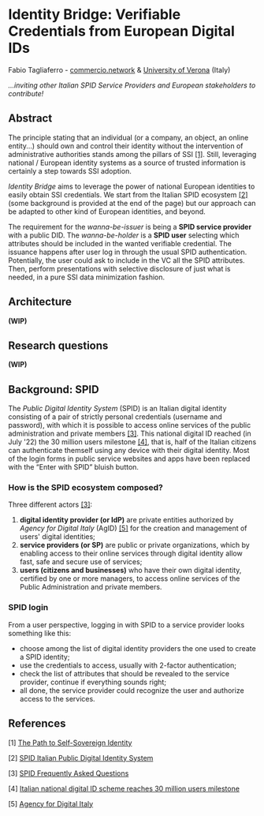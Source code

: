 # Identity Bridge: Verifiable Credentials from European Digital IDs

Fabio Tagliaferro - [commercio.network](https://commercio.network/) & [University of Verona](https://www.di.univr.it/) (Italy)

*...inviting other Italian SPID Service Providers and European stakeholders to contribute!*

## Abstract

The principle stating that an individual (or a company, an object, an online entity...) should own and control their identity without the intervention of administrative authorities stands among the pillars of SSI [[1]](http://www.lifewithalacrity.com/2016/04/the-path-to-self-soverereign-identity.html).
Still, leveraging national / European identity systems as a source of trusted information is certainly a step towards SSI adoption.

*Identity Bridge* aims to leverage the power of national European identities to easily obtain SSI credentials.
We start from the Italian SPID ecosystem [[2]](https://www.spid.gov.it/) (some background is provided at the end of the page) but our approach can be adapted to other kind of European identities, and beyond.

The requirement for the *wanna-be-issuer* is being a **SPID service provider** with a public DID.
The *wanna-be-holder* is a **SPID user** selecting which attributes should be included in the wanted verifiable credential.
The issuance happens after user log in through the usual SPID authentication.
Potentially, the user could ask to include in the VC all the SPID attributes.
Then, perform presentations with selective disclosure of just what is needed, in a pure SSI data minimization fashion.

## Architecture

**(WIP)**

## Research questions

**(WIP)**

## Background: SPID

The *Public Digital Identity System* (SPID) is an Italian digital identity consisting of a pair of strictly personal credentials (username and password), with which it is possible to access online services of the public administration and private members [[3]](https://www.spid.gov.it/en/frequently-asked-questions/). 
This national digital ID reached (in July '22) the 30 million users milestone [[4]](https://www.biometricupdate.com/202205/italian-national-digital-id-scheme-reaches-30-million-users-milestone), that is, half of the Italian citizens can authenticate themself using any device with their digital identity. Most of the login forms in public service websites and apps have been replaced with the “Enter with SPID” bluish button.

### How is the SPID ecosystem composed?
Three different actors [[3]](https://www.spid.gov.it/en/frequently-asked-questions/):

1. **digital identity provider (or IdP)** are private entities authorized by *Agency for Digital Italy* (AgID) [[5]](https://www.agid.gov.it/en) for the creation and management of users' digital identities;
2. **service providers (or SP)** are public or private organizations, which by enabling access to their online services through digital identity allow fast, safe and secure use of services;
3. **users (citizens and businesses)** who have their own digital identity, certified by one or more managers, to access online services of the Public Administration and private members.

### SPID login

From a user perspective, logging in with SPID to a service provider looks something like this:
- choose among the list of digital identity providers the one used to create a SPID identity;
- use the credentials to access, usually with 2-factor authentication;
- check the list of attributes that should be revealed to the service provider, continue if everything sounds right;
- all done, the service provider could recognize the user and authorize access to the services.

## References

[1] [The Path to Self-Sovereign Identity](http://www.lifewithalacrity.com/2016/04/the-path-to-self-soverereign-identity.html)

[2] [SPID Italian Public Digital Identity System](https://www.spid.gov.it/)

[3] [SPID Frequently Asked Questions](https://www.spid.gov.it/en/frequently-asked-questions/)

[4] [Italian national digital ID scheme reaches 30 million users milestone](https://www.biometricupdate.com/202205/italian-national-digital-id-scheme-reaches-30-million-users-milestone)

[5] [Agency for Digital Italy](https://www.agid.gov.it/en)


